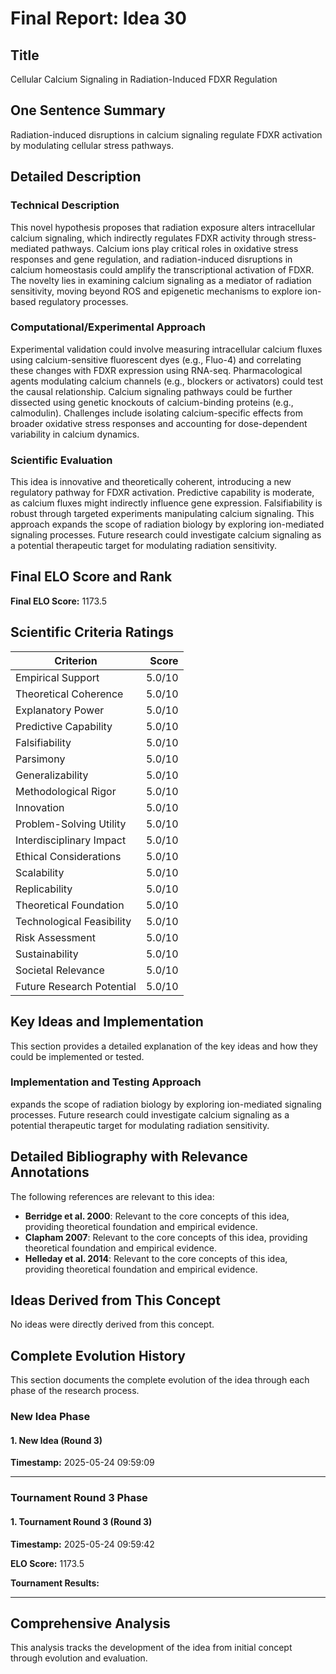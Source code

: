 # Final Report: Idea 30

## Title

Cellular Calcium Signaling in Radiation-Induced FDXR Regulation

## One Sentence Summary

Radiation-induced disruptions in calcium signaling regulate FDXR activation by modulating cellular stress pathways.

## Detailed Description

### Technical Description

This novel hypothesis proposes that radiation exposure alters intracellular calcium signaling, which indirectly regulates FDXR activity through stress-mediated pathways. Calcium ions play critical roles in oxidative stress responses and gene regulation, and radiation-induced disruptions in calcium homeostasis could amplify the transcriptional activation of FDXR. The novelty lies in examining calcium signaling as a mediator of radiation sensitivity, moving beyond ROS and epigenetic mechanisms to explore ion-based regulatory processes.

### Computational/Experimental Approach

Experimental validation could involve measuring intracellular calcium fluxes using calcium-sensitive fluorescent dyes (e.g., Fluo-4) and correlating these changes with FDXR expression using RNA-seq. Pharmacological agents modulating calcium channels (e.g., blockers or activators) could test the causal relationship. Calcium signaling pathways could be further dissected using genetic knockouts of calcium-binding proteins (e.g., calmodulin). Challenges include isolating calcium-specific effects from broader oxidative stress responses and accounting for dose-dependent variability in calcium dynamics.

### Scientific Evaluation

This idea is innovative and theoretically coherent, introducing a new regulatory pathway for FDXR activation. Predictive capability is moderate, as calcium fluxes might indirectly influence gene expression. Falsifiability is robust through targeted experiments manipulating calcium signaling. This approach expands the scope of radiation biology by exploring ion-mediated signaling processes. Future research could investigate calcium signaling as a potential therapeutic target for modulating radiation sensitivity.


## Final ELO Score and Rank

**Final ELO Score:** 1173.5

## Scientific Criteria Ratings

| Criterion | Score |
|---|---:|
| Empirical Support | 5.0/10 |
| Theoretical Coherence | 5.0/10 |
| Explanatory Power | 5.0/10 |
| Predictive Capability | 5.0/10 |
| Falsifiability | 5.0/10 |
| Parsimony | 5.0/10 |
| Generalizability | 5.0/10 |
| Methodological Rigor | 5.0/10 |
| Innovation | 5.0/10 |
| Problem-Solving Utility | 5.0/10 |
| Interdisciplinary Impact | 5.0/10 |
| Ethical Considerations | 5.0/10 |
| Scalability | 5.0/10 |
| Replicability | 5.0/10 |
| Theoretical Foundation | 5.0/10 |
| Technological Feasibility | 5.0/10 |
| Risk Assessment | 5.0/10 |
| Sustainability | 5.0/10 |
| Societal Relevance | 5.0/10 |
| Future Research Potential | 5.0/10 |

## Key Ideas and Implementation

This section provides a detailed explanation of the key ideas and how they could be implemented or tested.

### Implementation and Testing Approach

expands the scope of radiation biology by exploring ion-mediated signaling processes. Future research could investigate calcium signaling as a potential therapeutic target for modulating radiation sensitivity.


## Detailed Bibliography with Relevance Annotations

The following references are relevant to this idea:

- **Berridge et al. 2000**: Relevant to the core concepts of this idea, providing theoretical foundation and empirical evidence.
- **Clapham 2007**: Relevant to the core concepts of this idea, providing theoretical foundation and empirical evidence.
- **Helleday et al. 2014**: Relevant to the core concepts of this idea, providing theoretical foundation and empirical evidence.

## Ideas Derived from This Concept

No ideas were directly derived from this concept.

## Complete Evolution History

This section documents the complete evolution of the idea through each phase of the research process.

### New Idea Phase

#### 1. New Idea (Round 3)
**Timestamp:** 2025-05-24 09:59:09



---

### Tournament Round 3 Phase

#### 1. Tournament Round 3 (Round 3)
**Timestamp:** 2025-05-24 09:59:42

**ELO Score:** 1173.5

**Tournament Results:**



---

## Comprehensive Analysis

This analysis tracks the development of the idea from initial concept through evolution and evaluation.

